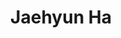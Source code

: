 ---
layout: about-page
title: "Jaehyun Ha"
permalink: /about/
gallery:
  - url: /assets/about/uiuc.jpeg
    alt: "UIUC"
  - url: /assets/about/group_badminton.jpg
    alt: "단체 배드민턴"
---